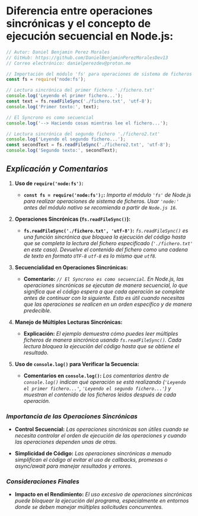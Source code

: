 <!-- Autor: Daniel Benjamin Perez Morales -->
<!-- GitHub: https://github.com/DanielBenjaminPerezMoralesDev13 -->
<!-- GitLab: https://gitlab.com/DanielBenjaminPerezMoralesDev13 -->
<!-- Correo electrónico: danielperezdev@proton.me -->

# **Diferencia entre operaciones sincrónicas y el concepto de ejecución secuencial en Node.js:**

```javascript
// Autor: Daniel Benjamin Perez Morales
// GitHub: https://github.com/DanielBenjaminPerezMoralesDev13
// Correo electrónico: danielperezdev@proton.me 

// Importación del módulo 'fs' para operaciones de sistema de ficheros
const fs = require('node:fs');

// Lectura sincrónica del primer fichero './fichero.txt'
console.log('Leyendo el primer fichero...');
const text = fs.readFileSync('./fichero.txt', 'utf-8');
console.log('Primer texto:', text);

// El Syncrono es como secuencial
console.log('--> Haciendo cosas mientras lee el fichero...');

// Lectura sincrónica del segundo fichero './fichero2.txt'
console.log('Leyendo el segundo fichero...');
const secondText = fs.readFileSync('./fichero2.txt', 'utf-8');
console.log('Segundo texto:', secondText);
```

## ***Explicación y Comentarios***

1. **Uso de `require('node:fs')`:**
   - **`const fs = require('node:fs');`:** *Importa el módulo `'fs'` de Node.js para realizar operaciones de sistema de ficheros. Usar `'node:'` antes del módulo nativo se recomienda a partir de `Node.js 16`.*

2. **Operaciones Sincrónicas (`fs.readFileSync()`):**
   - **`fs.readFileSync('./fichero.txt', 'utf-8')`:** *`fs.readFileSync()` es una función sincrónica que bloquea la ejecución del código hasta que se completa la lectura del fichero especificado (`'./fichero.txt'` en este caso). Devuelve el contenido del fichero como una cadena de texto en formato `UTF-8` `utf-8` es lo mismo que `utf8`.*

3. **Secuencialidad en Operaciones Sincrónicas:**
   - **Comentario:** *`// El Syncrono es como secuencial`. En Node.js, las operaciones sincrónicas se ejecutan de manera secuencial, lo que significa que el código espera a que cada operación se complete antes de continuar con la siguiente. Esto es útil cuando necesitas que las operaciones se realicen en un orden específico y de manera predecible.*

4. **Manejo de Múltiples Lecturas Sincrónicas:**
   - **Explicación:** *El ejemplo demuestra cómo puedes leer múltiples ficheros de manera sincrónica usando `fs.readFileSync()`. Cada lectura bloquea la ejecución del código hasta que se obtiene el resultado.*

5. **Uso de `console.log()` para Verificar la Secuencia:**
   - **Comentarios en `console.log()`:** *Los comentarios dentro de `console.log()` indican qué operación se está realizando (`'Leyendo el primer fichero...'`, `'Leyendo el segundo fichero...'`) y muestran el contenido de los ficheros leídos después de cada operación.*

### ***Importancia de las Operaciones Sincrónicas***

- **Control Secuencial:** *Las operaciones sincrónicas son útiles cuando se necesita controlar el orden de ejecución de las operaciones y cuando las operaciones dependen unas de otras.*
  
- **Simplicidad de Código:** *Las operaciones sincrónicas a menudo simplifican el código al evitar el uso de callbacks, promesas o async/await para manejar resultados y errores.*

### ***Consideraciones Finales***

- **Impacto en el Rendimiento:** *El uso excesivo de operaciones sincrónicas puede bloquear la ejecución del programa, especialmente en entornos donde se deben manejar múltiples solicitudes concurrentes.*
